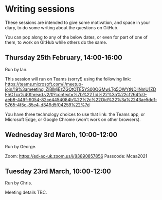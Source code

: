 # Writing sessions

These sessions are intended to give some motivation, and space in your diary, to do some writing about the questions on GitHub.

You can pop along to any of the below dates, or even for part of one of them, to work on GitHub while others do the same.

## Thursday 25th February, 14:00-16:00

Run by Ian.

This session will run on Teams (sorry!) using the following link: https://teams.microsoft.com/l/meetup-join/19%3ameeting_ZjBlMjEzZGQtOTE5YS00OGMwLTg5OWYtNDllNmU1ZDFhOTcx%40thread.v2/0?context=%7b%22Tid%22%3a%22cf264fc0-aeb8-449f-9054-82ce4454084b%22%2c%22Oid%22%3a%2243ae5ddf-5765-4f5c-85e4-d349d5f04259%22%7d

You have three technology choices to use that link: the Teams app, or Microsoft Edge, or Google Chrome (won't work on other browsers).

## Wednesday 3rd March, 10:00-12:00

Run by George.

Zoom: https://ed-ac-uk.zoom.us/j/83890857856 Passcode: Mcaa2021

## Tuesday 23rd March, 10:00-12:00

Run by Chris.

Meeting details TBC.
